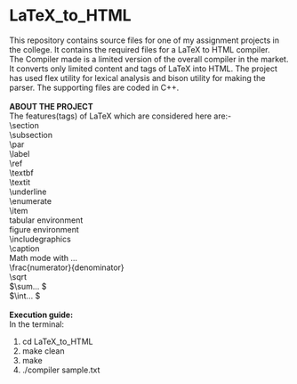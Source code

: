# LaTeX_to_HTML
This repository contains source files for one of my assignment projects in the college. It contains the required files for a LaTeX to HTML compiler.<br>
The Compiler made is a limited version of the overall compiler in the market. It converts only limited content and tags of LaTeX into HTML.
The project has used flex utility for lexical analysis and bison utility for making the parser. The supporting files are coded in C++.<br>
<br>
<strong>ABOUT THE PROJECT</strong><br>
The features(tags) of LaTeX which are considered here are:-<br>
\section<br>
\subsection<br>
\par<br>
\label<br>
\ref<br>
\textbf<br>
\textit<br>
\underline<br>
\enumerate<br>
\item<br>
tabular environment<br>
figure environment<br>
\includegraphics<br>
\caption<br>
Math mode with $...$<br>
\frac{numerator}{denominator}<br>
\sqrt<br>
$\sum... $<br>
$\int...   $<br>
<br>
<strong>Execution guide:</strong><br>
In the terminal:<br>
1. cd LaTeX_to_HTML<br>
2. make clean<br>
3. make<br>
4. ./compiler sample.txt<br>
